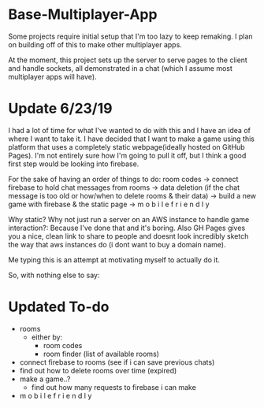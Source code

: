 # Base-Multiplayer-App
Some projects require initial setup that I'm too lazy to keep remaking. I plan on building off of this to make other multiplayer apps.

At the moment, this project sets up the server to serve pages to the client and handle sockets, all demonstrated in a chat (which I assume most multiplayer apps will have).


# Update 6/23/19
I had a lot of time for what I've wanted to do with this and I have an idea of where I want to take it. 
I have decided that I want to make a game using this platform that uses a completely static webpage(ideally hosted on GitHub Pages). I'm not entirely sure how I'm going to pull it off, but I think a good first step would be looking into firebase.

For the sake of having an order of things to do:
room codes -> connect firebase to hold chat messages from rooms -> data deletion (if the chat message is too old or how/when to delete rooms & their data) -> build a new game with firebase & the static page -> m o b i l e   f r i e n d l y

Why static? Why not just run a server on an AWS instance to handle game interaction?:
Because I've done that and it's boring. Also GH Pages gives you a nice, clean link to share to people and doesnt look incredibly sketch the way that aws instances do (i dont want to buy a domain name). 

Me typing this is an attempt at motivating myself to actually do it.

So, with nothing else to say:
# Updated To-do

* rooms
    * either by:
        * room codes
        * room finder (list of available rooms)
* connect firebase to rooms (see if i can save previous chats)
* find out how to delete rooms over time (expired)
* make a game..?
   * find out how many requests to firebase i can make
* m o b i l e   f r i e n d l y
